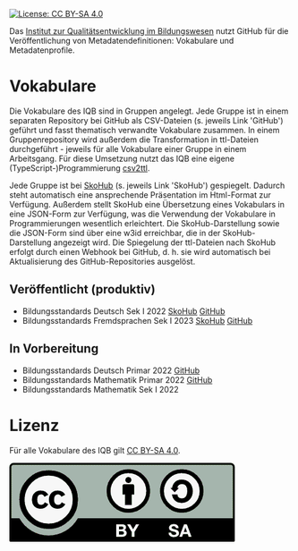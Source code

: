 [![License: CC BY-SA 4.0](https://img.shields.io/badge/License-CC%20BY--SA%204.0-lightgrey.svg)](https://creativecommons.org/licenses/by-sa/4.0/)

Das [Institut zur Qualitätsentwicklung im Bildungswesen](https://www.iqb.hu-berlin.de) nutzt GitHub für die Veröffentlichung von Metadatendefinitionen: Vokabulare und Metadatenprofile.

# Vokabulare
Die Vokabulare des IQB sind in Gruppen angelegt. Jede Gruppe ist in einem separaten Repository bei GitHub als CSV-Dateien (s. jeweils Link 'GitHub') geführt und fasst thematisch verwandte Vokabulare zusammen. In einem Gruppenrepository wird außerdem die Transformation in ttl-Dateien durchgeführt - jeweils für alle Vokabulare einer Gruppe in einem Arbeitsgang. Für diese Umsetzung nutzt das IQB eine eigene (TypeScript-)Programmierung [csv2ttl](https://github.com/iqb-vocabs/csv2ttl#readme).

Jede Gruppe ist bei [SkoHub](https://skohub.io) (s. jeweils Link 'SkoHub') gespiegelt. Dadurch steht automatisch eine ansprechende Präsentation im Html-Format zur Verfügung. Außerdem stellt SkoHub eine Übersetzung eines Vokabulars in eine JSON-Form zur Verfügung, was die Verwendung der Vokabulare in Programmierungen wesentlich erleichtert. Die SkoHub-Darstellung sowie die JSON-Form sind über eine w3id erreichbar, die in der SkoHub-Darstellung angezeigt wird. Die Spiegelung der ttl-Dateien nach SkoHub erfolgt durch einen Webhook bei GitHub, d. h. sie wird automatisch bei Aktualisierung des GitHub-Repositories ausgelöst.

## Veröffentlicht (produktiv)
* Bildungsstandards Deutsch Sek I 2022 [SkoHub](https://skohub.io/iqb-vocabs/v34/heads/master/index.de.html) [GitHub](https://github.com/iqb-vocabs/v34)
* Bildungsstandards Fremdsprachen Sek I 2023 [SkoHub](https://skohub.io/iqb-vocabs/v56/heads/master/index.de.html) [GitHub](https://github.com/iqb-vocabs/v56)

## In Vorbereitung
* Bildungsstandards Deutsch Primar 2022 [GitHub](https://github.com/iqb-vocabs/v12)
* Bildungsstandards Mathematik Primar 2022 [GitHub](https://github.com/iqb-vocabs/v10)
* Bildungsstandards Mathematik Sek I 2022

# Lizenz
Für alle Vokabulare des IQB gilt [CC BY-SA 4.0](https://creativecommons.org/licenses/by-sa/4.0/).

![PictureLoad:CC BY-SA 4.0](https://github.com/iqb-vocabs/iqb-vocabs.github.io/blob/master/assets/licenseCC_BY-SA.png)
